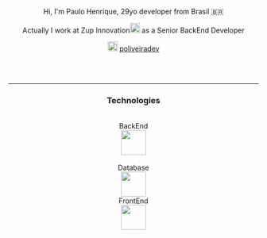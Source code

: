 <p align="center">Hi, I'm Paulo Henrique, 29yo developer from Brasil 🇧🇷</p>
<p align="center">Actually I work at Zup Innovation<img src="https://uploads-ssl.webflow.com/5cac6236f8d44ddee118d97c/5e666d594f66c9c1e9c3ce74_LogoRGB2.png"  height="20" width="auto"> as a Senior BackEnd Developer</p>

<p  align="center">
<a href="https://www.linkedin.com/in/poliveiradev/" target="_blank"><img src="https://encrypted-tbn0.gstatic.com/images?q=tbn:ANd9GcRVZ7ih0RMvWGQ4X98WXAZofSI-cGiWSFs-5Q&usqp=CAU" height="20" width="20"></a>
<a href="https://www.linkedin.com/in/poliveiradev/" target="_blank">poliveiradev</a>
</p>
<br>
<br>
<hr>
<div align="center">
<h3>Technologies</h3>
<br>
BackEnd
<br>
<img  src="https://www.oracle.com/a/tech/img/cb88-java-logo-001.jpg" height="auto" width="50">
<br>
<br>
Database
<br>
<img  src="https://arquivo.devmedia.com.br/noticias/artigos/artigo_linguagem-sql-torne-seu-codigo-sql-mais-legivel_38062.jpg" height="auto" width="50">
<br>
FrontEnd
<br>
<img  src="https://miro.medium.com/max/2560/1*iOmwue1uxW2O6sbDUEItPw.jpeg" height="auto" width="50">
<br>
<br>
</div>
